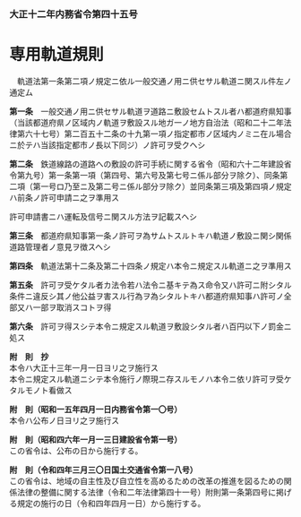 ### 大正十二年内務省令第四十五号  
# 専用軌道規則  
　軌道法第一条第二項ノ規定ニ依ル一般交通ノ用ニ供セサル軌道ニ関スル件左ノ通定ム  
  
**第一条**　一般交通ノ用ニ供セサル軌道ヲ道路ニ敷設セムトスル者ハ都道府県知事（当該都道府県ノ区域内ノ軌道ヲ敷設スル地ガ一ノ地方自治法（昭和二十二年法律第六十七号）第二百五十二条の十九第一項ノ指定都市ノ区域内ノミニ在ル場合ニ於テハ当該指定都市ノ長以下同ジ）ノ許可ヲ受クヘシ  
  
**第二条**　鉄道線路の道路への敷設の許可手続に関する省令（昭和六十二年建設省令第九号）第一条第一項（第四号、第六号及第七号ニ係ル部分ヲ除ク）、同条第二項（第一号ロ乃至ニ及第二号ニ係ル部分ヲ除ク）並同条第三項及第四項ノ規定ハ前条ノ許可申請ニ之ヲ準用ス  
  
許可申請書ニハ運転及信号ニ関スル方法ヲ記載スヘシ  
  
**第三条**　都道府県知事第一条ノ許可ヲ為サムトスルトキハ軌道ノ敷設ニ関シ関係道路管理者ノ意見ヲ徴スヘシ  
  
**第四条**　軌道法第十二条及第二十四条ノ規定ハ本令ニ規定スル軌道ニ之ヲ準用ス  
  
**第五条**　許可ヲ受ケタル者カ法令若ハ法令ニ基キテ為ス命令又ハ許可ニ附シタル条件ニ違反シ其ノ他公益ヲ害スル行為ヲ為シタルトキハ都道府県知事ハ許可ノ全部又ハ一部ヲ取消スコトヲ得  
  
**第六条**　許可ヲ得スシテ本令ニ規定スル軌道ヲ敷設シタル者ハ百円以下ノ罰金ニ処ス  
  
**附　則　抄**  
本令ハ大正十三年一月一日ヨリ之ヲ施行ス  
本令ニ規定スル軌道ニシテ本令施行ノ際現ニ存スルモノハ本令ニ依リ許可ヲ受ケタルモノト看做ス  
  
**附　則（昭和一五年四月一日内務省令第一〇号）**  
本令ハ公布ノ日ヨリ之ヲ施行ス  
  
**附　則（昭和四六年一月一三日建設省令第一号）**  
この省令は、公布の日から施行する。  
  
**附　則（令和四年三月三〇日国土交通省令第一八号）**  
この省令は、地域の自主性及び自立性を高めるための改革の推進を図るための関係法律の整備に関する法律（令和二年法律第四十一号）附則第一条第四号に掲げる規定の施行の日（令和四年四月一日）から施行する。  
  
